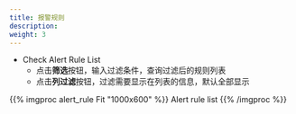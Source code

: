 ```yaml
---
title: 报警规则
description: 
weight: 3
---
```


* Check Alert Rule List 
  * 点击**筛选**按钮，输入过滤条件，查询过滤后的规则列表
  * 点击**列过滤**按钮，过滤需要显示在列表的信息，默认全部显示

{{% imgproc alert_rule Fit "1000x600" %}}
Alert rule list
{{% /imgproc %}}